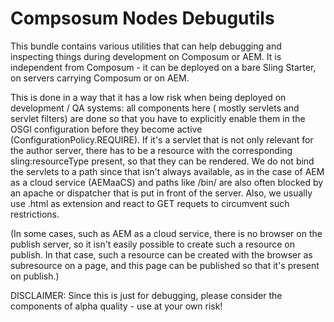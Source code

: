 # Compsosum Nodes Debugutils

This bundle contains various utilities that can help debugging and inspecting things during development on Composum or
AEM. It is independent from Composum - it can be deployed on a bare Sling Starter, on servers carrying Composum or on
AEM.

This is done in a way that it has a low risk when being deployed on development / QA systems: all components here (
mostly servlets and servlet filters) are done so that you have to explicitly enable them in the OSGI configuration
before they become active (ConfigurationPolicy.REQUIRE). If it's a servlet that is not only relevant for the author server,
there has to be a resource with the corresponding sling:resourceType present, so that they can be rendered. 
We do not bind the servlets to a path since that isn't always available, as in the case of AEM as a cloud service (AEMaaCS)
and paths like /bin/ are also often blocked by an apache or dispatcher that is put in front of the server. 
Also, we usually use .html as extension and react to GET requets to circumvent such restrictions.

(In some cases, such as AEM as a cloud service, there is no browser on the publish server, so it isn't easily possible
to create such a resource on publish. In that case, such a resource can be created with the browser as subresource on
a page, and this page can be published so that it's present on publish.)

DISCLAIMER: Since this is just for debugging, please consider the components of alpha quality - use at your own risk!

